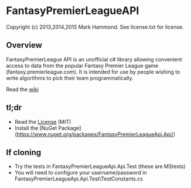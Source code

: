 FantasyPremierLeagueAPI
=======================
Copyright (c) 2013,2014,2015 Mark Hammond.  See license.txt for license.

Overview
--------
FantasyPremierLeague API is an unofficial c# library allowing convenient access to data from the popular Fantasy Premier League game (fantasy.premierleague.com).
It is intended for use by people wishing to write algorithms to pick their team programmatically.

Read the [wiki](https://github.com/bobbymond/FantasyPremierLeagueAPI/wiki)

tl;dr
-----
 * Read the [License](https://github.com/bobbymond/FantasyPremierLeagueAPI/blob/master/LICENSE.txt) (MIT)
 * Install the [NuGet Package] (https://www.nuget.org/packages/FantasyPremierLeagueApi.Api/)

 
If cloning
----------
 * Try the tests in FantasyPremierLeagueApi.Api.Test (these are MStests)
 * You will need to configure your username/password in FantasyPremierLeagueApi.Api.Test\TestConstants.cs
